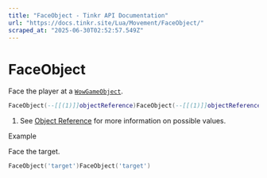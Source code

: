 ```yaml
---
title: "FaceObject - Tinkr API Documentation"
url: "https://docs.tinkr.site/Lua/Movement/FaceObject/"
scraped_at: "2025-06-30T02:52:57.549Z"
---
```


# FaceObject

Face the player at a [`WowGameObject`](../../Objects/WowGameObject/).

```lua
FaceObject(--[[(1)]]objectReference)FaceObject(--[[(1)]]objectReference)
```

1.  See [Object Reference](../../Objects/ObjectReference/) for more information on possible values.

Example

Face the target.

```lua
FaceObject('target')FaceObject('target')
```
